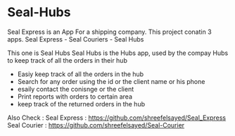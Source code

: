 # Seal-Hubs
Seal Express is an App For a shipping company.
This project conatin 3 apps.
Seal Express - Seal Couriers - Seal Hubs

This one is Seal Hubs
Seal Hubs is the Hubs app, used by the compay Hubs to keep track of all the orders in their hub

- Easiy keep track of all the orders in the hub
- Search for any order using the id or the client name or his phone
- esaily contact the conisnge or the client
- Print reports with orders to certain area
- keep track of the returned orders in the hub

Also Check :
Seal Express : https://github.com/shreefelsayed/Seal_Express
Seal Courier : https://github.com/shreefelsayed/Seal-Courier
